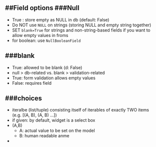 ##Field options
###Null
-
- True : store empty as NULL in db (default: False)
- Do NOT use `NULL` on strings (storing NULL and empty string together)
- SET `blank=True` for strings and non-string-based fields if you want to allow empty values in froms
- for boolean: use `NullBooleanField`

###blank
-
- True: allowed to be blank (d: False)
- null > db-related vs. blank > validation-related
- True: form validation allows empty values
- False: requires field

###choices
-
- iteralbe (list/tuple) consisting itself of iterables of exactly TWO items (e.g. [(A, B), (A, B) ...])
- if given: by default, widget is a select box
- (A,B) 
	* A: actual value to be set on the model
	* B: human readable anme
- 

